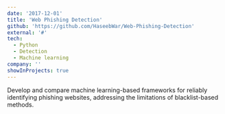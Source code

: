 ```yaml
---
date: '2017-12-01'
title: 'Web Phishing Detection'
github: 'https://github.com/HaseebWar/Web-Phishing-Detection'
external: '#'
tech:
  - Python
  - Detection
  - Machine learning
company: ''
showInProjects: true
---
```


Develop and compare machine learning-based frameworks for reliably identifying phishing websites, addressing the limitations of blacklist-based methods.

